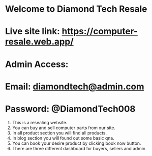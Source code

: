 # Welcome to Diamond Tech Resale

# Live site link: https://computer-resale.web.app/

# Admin Access:

# Email: diamondtech@admin.com

# Password: @DiamondTech008

1. This is a resealing website.
2. You can buy and sell computer parts from our site.
3. In all product section you will find all products.
4. In blog section you will found out some basic qna.
5. You can book your desire product by clicking book now button.
6. There are three different dashboard for buyers, sellers and admin.
